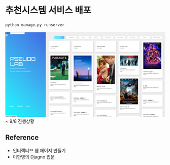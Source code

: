 # 추천시스템 서비스 배포

```python
python manage.py runserver
```

![img.png](readme_file/img.png)
~ 9/8 진행상황 

## Reference
- 인터랙티브 웹 페이지 만들기
- 이한영의 Djagno 입문

